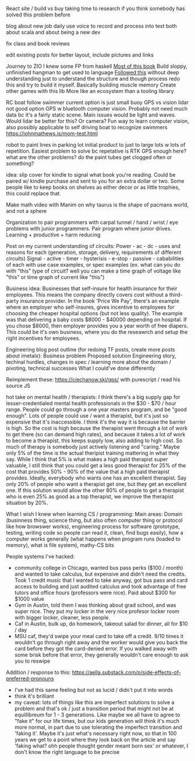 React site / build vs buy
        taking time to research if you think somebody has solved this problem before

blog about new job daily
        use voice to record and process into text 
        both about scala and about being a new dev

fix class and book reviews

edit existing posts for better layout, include pictures and links


Journey to ZIO
        I knew some FP from haskell
        [Most of this book](https://books.underscore.io/essential-scala/essential-scala.html#getting-started)
        Build sloppy, unfinished hangman to get used to language
        [Followed this](https://scalac.io/blog/introduction-to-programming-with-zio-functional-effects/)
        without deep understanding just to understand the structure and though process
        redo this and try to build it myself. Basically building muscle memory
        Create other games with this lib
        More like an ecosystem than a tooling library

RC boat follow swimmer
        current option is just small buoy
        GPS vs vision
        lidar not good option
        GPS w bluetooth
        computer vision. Probably not need much data bc it's a fairly static scene. Main issues would be light and waves. Would lidar be better for this? Or camera? Fun way to learn computer vision, also possibly applicable to self driving boat to recognize swimmers
				https://johnmathews.is/mom-test.html


robot to paint lines in parking lot
				initial product to just to large lots w lots of repetition. Easiest problem to solve bc repetative
				is RTK GPS enough here?
				what are the other problems? do the paint tubes get clogged often or something? 

idea: slip cover for kindle to signal what book you're reading. Could be paired w/ kindle purchase and sent to you for an extra dollar or two. Some people like to keep books on shelves as either decor or as little trophies, this could replace that.

Make math video with Manim on why taurus is the shape of pacmans world, and not a sphere

Organization to pair programmers with carpal tunnel / hand / wrist / eye problems with junior programmers. Pair program where junior drives. Learning + productive + harm reducing

Post on my current understanding of circuits:
Power
	- ac
	- dc
	- uses and reasons for each (generation, storage, delivery, requirements of different circuits)
Signal
	- active
		- timer
		- hysterisis
		- e-stop
	- passive
	- cababilities of each with use case examples, or spec examples (ex. what can you do with "this" type of circuit? well you can make a time graph of voltage like "this" or time graph of current like "this")

Business idea:
Businesses that self-insure for health insurance for their employees. This means the company directly covers cost without a third-party insurance provider. In the book 'Price We Pay', there's an example where an employer who self-insures, gives incentive to employees for choosing the cheaper hospital options (but not less quality). The example was that delivering a baby costs $8000 - $40000 depending on hospital. If you chose $8000, then employer provides you a year worth of free diapers. This could be it's own business, where you do the reseawrch and setup the right incentives for employees.

Engineering blog post outline (for redoing TF posts, create more posts about imetalx):
Business problem
Proposed solution
Engineering story, techinal hurdles, changes in spec / learning more about the domain / pivoting, technical successes
What I could've done differently

Reimplement these: https://ciechanow.ski/gps/ with purescript / read his source JS

hot take on mental health / therapists: I think there's a big supply gap for lesser-credentialed mental health professionals in the $30 - $70 / hour range. People could go through a one year masters program, and be "good enough". Lots of people could use / want a therapist, but it's just so expensive that it's inaccessible. I think it's the way it is because the barrier is high. So the cost is high because the therapist went through a lot of work to get there (so can demand high rates), and because it takes a lot of work to become a therapist, this keeps supply low, also adding to high cost. So much of therapy is somebody just actively listening and "caring." Maybe only 5% of the time is the actual theripist training mattering in what they say. While I think that 5% is what makes a high paid therapist super valuable, I still think that you could get a less good therapist for 25% of the cost that provides 50% - 90% of the value that a high paid therapist provides. Ideally, everybody who wants one has an excellent therapist. Say only 20% of people who want a therapist get one, but they get an excellent one. If this solution would allow the other 80% of people to get a therapist who is even 25% as good as a top therapist, we improve the therapist situation by 20%. 

What I wish I knew when learning CS / programming:
Main areas: Domain (businness thing, science thing, but also often computer thing or protocol like how browswer works), engineering process for software (prototype, testing, writing code so people can read it, clean, find bugs easily), how a computer works generally (what happens when program runs (loaded to memory), what is file system), mathy-CS bits

People systems I've hacked:
- community college in Chicago, wanted bus pass perks ($100 / month) and wanted to take calculus, but expensive and didn't need the credits. Took 1 credit music that I wanted to take anyway, got bus pass and card access to building and just audited calculus and took advantage of free tutors and office hours (professors were nice). Paid about $300 for $1000 value
- Gym in Austin, told them I was thinking about grad school, and was super nice. They put my locker in the very nice profesor locker room with bigger locker, cleaner, less people. 
- Caf in Austin, bulk up, do homework, takeout salad for dinner, all for $10 / day
- MSU caf, they'd swipe your meal card to take off a credit. 9/10 times it wouldn't go through right away and the worker would give you back the card before they got the card-denied error. If you walked away with some brisk before that error, they generally wouldn't care enough to ask you to reswipe

Addition / response to this: https://aella.substack.com/p/side-effects-of-preferred-pronouns
- I've had this same feeling but not as lucid / didn't put it into words
- think it's brilliant
- my caveat: lots of things like this are imperfect solutions to solve a problem and that's ok / just a transition period that might not be at equillibreum for 1 - 3 generations. Like maybe we all have to agree to "fake it" for our life times, but our kids generation will think it's much more normal, in part due to use tolerating the imperfect transition and 'faking it'. Maybe it's just what's necessary right now, so that in 100 years we get to a point where they look back on the article and say 'faking what? ohh people thought gender meant born sex' or whatever, I don't know the right language to be precise
